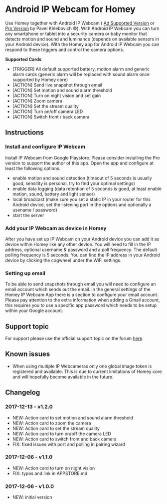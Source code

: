 # Android IP Webcam for Homey
Use Homey together with Android IP Webcam ( [Ad Supported Version](https://play.google.com/store/apps/details?id=com.pas.webcam) or [Pro Version](https://play.google.com/store/apps/details?id=com.pas.webcam.pro) by Pavel Khlebovich &copy;). With Android IP Webcam you can turn any smartphone or tablet into a security camera or baby monitor that detects motion and sound and luminance (depends on available sensors in your Android device). With the Homey app for Android IP Webcam you can respond to these triggers and control the camera options.

**Supported Cards**
- [TRIGGER] All default supported battery, motion alarm and generic alarm cards (generic alarm will be replaced with sound alarm once supported by Homey core)
- [ACTION] Send live snapshot through email
- [ACTION] Set motion and sound alarm threshold
- [ACTION] Turn on night vision and set gain
- [ACTION] Zoom camera
- [ACTION] Set the stream quality
- [ACTION] Turn on/off camera LED
- [ACTION] Switch front / back camera

## Instructions
### Install and configure IP Webcam
Install IP Webcam from Google Playstore. Please consider installing the Pro version to support the author of this app. Open the app and configure at least the following options.
- enable motion and sound detection (timeout of 5 seconds is usually good, sensitity is personal, try to find your optimal settings)
- enable data logging (data retention of 5 seconds is good, at least enable motion, sound, battery and light sensor)
- local broadcast (make sure you set a static IP in your router for this Android device, set the listening port in the options and optionally a usename / password)
- start the server

### Add your IP Webcam as device in Homey
After you have set up IP Webcam on your Android device you can add it as device within Homey like any other device. You will need to fill in the IP address, optional username & password and a poll frequency. The default polling frequency is 5 seconds. You can find the IP address in your Android device by clicking the cogwheel under the WiFi settings.

### Setting up email
To be able to send snapshots through email you will need to configure an email account which sends out the email. In the general settings of the Homey IP Webcam App there is a section to configure your email account. Please pay attention to the extra information when adding a Gmail account, this requires you to use a specific app password which needs to be setup within your Google account.

## Support topic
For support please use the official support topic on the forum [here](https://forum.athom.com/discussion/4322/).

## Known issues
- When using multiple IP Webcameras only one global image token is registered and available. This is due to current limitations of Homey core and will hopefully become available in the future.

## Changelog
### 2017-12-13 - v1.2.0
- NEW: Action card to set motion and sound alarm threshold
- NEW: Action card to zoom the camera
- NEW: Action card to set the stream quality
- NEW: Action card to turn on/off the camera LED
- NEW: Action card to switch front and back camera
- FIX: fixed issues with port and polling in pairing wizard

### 2017-12-06 - v1.1.0
- NEW: Action card to turn on night vision
- FIX: typos and link in APPSTORE.md

### 2017-12-06 - v1.0.0
- NEW: initial version
